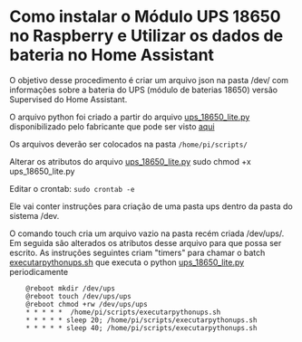 # Como instalar o Módulo UPS 18650 no Raspberry e Utilizar os dados de bateria no Home Assistant

O objetivo desse procedimento é criar um arquivo json na pasta /dev/ com informações sobre a bateria do UPS (módulo de baterias 18650) versão Supervised do Home Assistant.

O arquivo python foi criado a partir do arquivo [ups_18650_lite.py](ups_18650_lite.py)  disponibilizado pelo fabricante que pode ser visto [aqui](https://github.com/edilsoncorrea/UPS-18650-Lite)


Os arquivos deverão ser colocados na pasta `/home/pi/scripts/`

Alterar os atributos do arquivo [ups_18650_lite.py](./ups_18650_lite.py)
sudo chmod +x ups_18650_lite.py

Editar o crontab: `sudo crontab -e`

Ele vai conter instruções para criação de uma pasta ups dentro da pasta do sistema /dev.

O comando touch cria um arquivo vazio na pasta recém criada /dev/ups/. Em seguida são alterados os atributos desse arquivo para que possa ser escrito. As instruções seguintes criam "timers" para chamar o batch [executarpythonups.sh](./executarpythonups.sh) que executa o python [ups_18650_lite.py](./ups_18650_lite.py) periodicamente

````
	@reboot mkdir /dev/ups
	@reboot touch /dev/ups/ups
	@reboot chmod +rw /dev/ups/ups
	* * * * *  /home/pi/scripts/executarpythonups.sh
	* * * * * sleep 20; /home/pi/scripts/executarpythonups.sh
	* * * * * sleep 40; /home/pi/scripts/executarpythonups.sh
````









